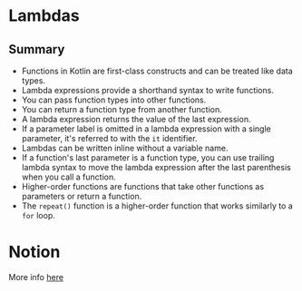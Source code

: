 # Lambdas

## **Summary**

- Functions in Kotlin are first-class constructs and can be treated like data types.
- Lambda expressions provide a shorthand syntax to write functions.
- You can pass function types into other functions.
- You can return a function type from another function.
- A lambda expression returns the value of the last expression.
- If a parameter label is omitted in a lambda expression with a single parameter, it's referred to with the `it` identifier.
- Lambdas can be written inline without a variable name.
- If a function's last parameter is a function type, you can use
  trailing lambda syntax to move the lambda expression after the last
  parenthesis when you call a function.
- Higher-order functions are functions that take other functions as parameters or return a function.
- The `repeat()` function is a higher-order function that works similarly to a `for` loop.

# Notion

More info [here](https://mis-notas.notion.site/2-1-4-Function-Types-and-Lambda-Expressions-25e8aa9361f143b8a3faca820cc1f3dd?pvs=4)
